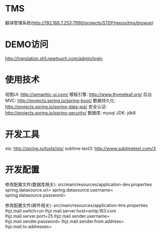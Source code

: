# TMS
翻译管理系统(http://192.168.7.253:7990/projects/STEP/repos/tms/browse)

# DEMO访问
http://translation.sh1.newtouch.com/admin/login

# 使用技术
视图UI: http://semantic-ui.com/
模板引擎: http://www.thymeleaf.org/
后台MVC: http://projects.spring.io/spring-boot/
数据持久化: http://projects.spring.io/spring-data-jpa/
安全认证: http://projects.spring.io/spring-security/
数据库: mysql
JDK: jdk8

# 开发工具
sts: http://spring.io/tools/sts/
sublime text3: http://www.sublimetext.com/3

# 开发配置
修改配置文件(数据库相关): src/main/resources/application-dev.properties
spring.datasource.url=
spring.datasource.username=
spring.datasource.password=

修改配置文件(邮件相关): src/main/resources/application-tms.properties
lhjz.mail.switch=on
lhjz.mail.server.host=smtp.163.com
lhjz.mail.server.port=25
lhjz.mail.sender.username=
lhjz.mail.sender.password=
lhjz.mail.sender.from.address=
lhjz.mail.to.addresses=


